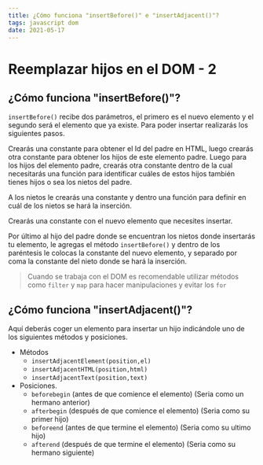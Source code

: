 ```yaml
---
title: ¿Cómo funciona "insertBefore()" e "insertAdjacent()"?
tags: javascript dom
date: 2021-05-17
---
```


# Reemplazar hijos en el DOM - 2
## ¿Cómo funciona "insertBefore()"?
`insertBefore()` recibe dos parámetros, el primero es el nuevo elemento y el segundo será el elemento que ya existe. Para poder insertar realizarás los siguientes pasos.

Crearás una constante para obtener el Id del padre en HTML, luego crearás otra constante para obtener los hijos de este elemento padre. Luego para los hijos del elemento padre, crearás otra constante dentro de la cual necesitarás una función para identificar cuáles de estos hijos también tienes hijos o sea los nietos del padre.

A los nietos le crearás una constante y dentro una función para definir en cuál de los nietos se hará la inserción.

Crearás una constante con el nuevo elemento que necesites insertar.

Por último al hijo del padre donde se encuentran los nietos donde insertarás tu elemento, le agregas el método `insertBefore()` y dentro de los paréntesis le colocas la constante del nuevo elemento, y separado por coma la constante del nieto donde se hará la inserción.

> Cuando se trabaja con el DOM es recomendable utilizar métodos como `filter` y `map` para hacer manipulaciones y evitar los `for`

## ¿Cómo funciona "insertAdjacent()"?
Aquí deberás coger un elemento para insertar un hijo indicándole uno de los siguientes métodos y posiciones.

-   Métodos
    -   `insertAdjacentElement(position,el)`
    -   `insertAdjacentHTML(position,html)`
    -   `insertAdjacentText(position,text)`
-   Posiciones.
    -   `beforebegin` (antes de que comience el elemento) (Seria como un hermano anterior)
    -   `afterbegin` (después de que comience el elemento) (Seria como su primer hijo)
    -   `beforeend` (antes de que termine el elemento) (Seria como su ultimo hijo)
    -   `afterend` (después de que termine el elemento) (Seria como su hermano siguiente)

